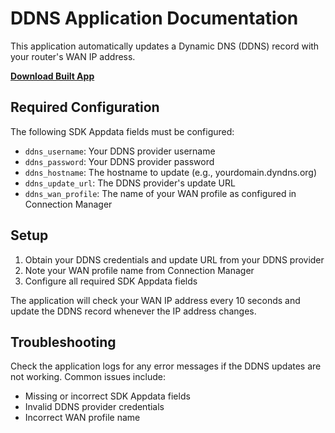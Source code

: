 # DDNS Application Documentation

This application automatically updates a Dynamic DNS (DDNS) record with your router's WAN IP address.  

[**Download Built App**](https://github.com/cradlepoint/sdk-samples/releases/download/built_apps/ddns.tar.gz)  

## Required Configuration

The following SDK Appdata fields must be configured:

* `ddns_username`: Your DDNS provider username
* `ddns_password`: Your DDNS provider password
* `ddns_hostname`: The hostname to update (e.g., yourdomain.dyndns.org)
* `ddns_update_url`: The DDNS provider's update URL
* `ddns_wan_profile`: The name of your WAN profile as configured in Connection Manager

## Setup

1. Obtain your DDNS credentials and update URL from your DDNS provider
2. Note your WAN profile name from Connection Manager
3. Configure all required SDK Appdata fields

The application will check your WAN IP address every 10 seconds and update the DDNS record whenever the IP address changes.

## Troubleshooting

Check the application logs for any error messages if the DDNS updates are not working. Common issues include:
* Missing or incorrect SDK Appdata fields
* Invalid DDNS provider credentials
* Incorrect WAN profile name